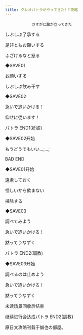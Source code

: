```yaml
---
title: クレオパトラがやってきた!？攻略
---
```


                さすがに腹が立ってきた

しぶしぶ了承する

是非ともお願いする

ふざけるなと怒る

◆SAVE01

お願いする

しぶしぶ飲み干す

◆SAVE02

急いで追いかける！

仰せに従います！



パトラ END1(妊娠)



◆SAVE02开始

もうどうでもいい…;…;



BAD END



◆SAVE01开始

遠慮しておく

怪しいから飲まない

掃除する

◆SAVE03

調べてみよう

急いで追いかける！

黙ってうなずく



パトラ END2(調教)



◆SAVE03开始

調べるのは止めよう

急いで追いかける！

黙ってうなずく



未读场景回收后结束



继续进行会达成パトラ END2(調教)



原日文攻略刊载于誠也の部屋。


              
